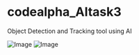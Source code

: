 # codealpha_AItask3
Object Detection and Tracking tool using AI

![Image](https://github.com/user-attachments/assets/61cb18bc-9f6a-4330-9230-f45ae4f9f97b)
![Image](https://github.com/user-attachments/assets/833376d9-6bc9-4698-8de9-e2179642bc1a)
